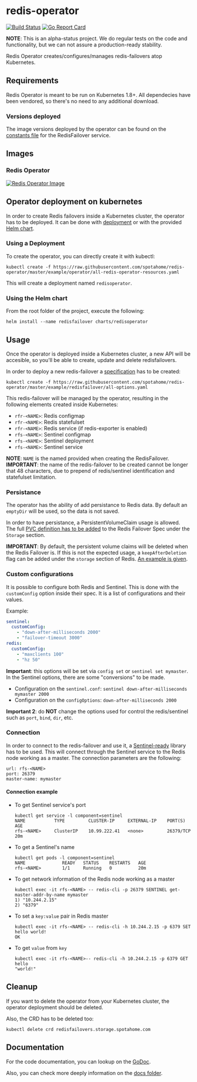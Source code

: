 # redis-operator
[![Build Status](https://travis-ci.org/spotahome/redis-operator.png)](https://travis-ci.org/spotahome/redis-operator)
[![Go Report Card](http://goreportcard.com/badge/spotahome/redis-operator)](http://goreportcard.com/report/spotahome/redis-operator)

**NOTE**: This is an alpha-status project. We do regular tests on the code and functionality, but we can not assure a production-ready stability.

Redis Operator creates/configures/manages redis-failovers atop Kubernetes.

## Requirements
Redis Operator is meant to be run on Kubernetes 1.8+.
All dependecies have been vendored, so there's no need to any additional download.

### Versions deployed
The image versions deployed by the operator can be found on the [constants file](operator/redisfailover/service/constants.go) for the RedisFailover service.

## Images
### Redis Operator
[![Redis Operator Image](https://quay.io/repository/spotahome/redis-operator/status "Redis Operator Image")](https://quay.io/repository/spotahome/redis-operator)

## Operator deployment on kubernetes
In order to create Redis failovers inside a Kubernetes cluster, the operator has to be deployed. It can be done with [deployment](example/operator) or with the provided [Helm chart](charts/redisoperator).

### Using a Deployment
To create the operator, you can directly create it with kubectl:
```
kubectl create -f https://raw.githubusercontent.com/spotahome/redis-operator/master/example/operator/all-redis-operator-resources.yaml
```
This will create a deployment named `redisoperator`.

### Using the Helm chart
From the root folder of the project, execute the following:
```
helm install --name redisfailover charts/redisoperator
```

## Usage
Once the operator is deployed inside a Kubernetes cluster, a new API will be accesible, so you'll be able to create, update and delete redisfailovers.

In order to deploy a new redis-failover a [specification](example/redisfailover/all-options.yaml) has to be created:
```
kubectl create -f https://raw.githubusercontent.com/spotahome/redis-operator/master/example/redisfailover/all-options.yaml
```

This redis-failover will be managed by the operator, resulting in the following elements created inside Kubernetes:
* `rfr-<NAME>`: Redis configmap
* `rfr-<NAME>`: Redis statefulset
* `rfr-<NAME>`: Redis service (if redis-exporter is enabled)
* `rfs-<NAME>`: Sentinel configmap
* `rfs-<NAME>`: Sentinel deployment
* `rfs-<NAME>`: Sentinel service

**NOTE**: `NAME` is the named provided when creating the RedisFailover.
**IMPORTANT**: the name of the redis-failover to be created cannot be longer that 48 characters, due to prepend of redis/sentinel identification and statefulset limitation.

### Persistance
The operator has the ability of add persistance to Redis data. By default an `emptyDir` will be used, so the data is not saved.

In order to have persistance, a PersistentVolumeClaim usage is allowed. The full [PVC definition has to be added](example/redisfailover/persistant-storage.yaml) to the Redis Failover Spec under the `Storage` section.

**IMPORTANT**: By default, the persistent volume claims will be deleted when the Redis Failover is. If this is not the expected usage, a `keepAfterDeletion` flag can be added under the `storage` section of Redis. [An example is given](example/redisfailover/persistant-storage-no-pvc-deletion.yaml).

### Custom configurations
It is possible to configure both Redis and Sentinel. This is done with the `customConfig` option inside their spec. It is a list of configurations and their values.

Example:
```yaml
sentinel:
  customConfig:
    - "down-after-milliseconds 2000"
    - "failover-timeout 3000"
redis:
  customConfig:
    - "maxclients 100"
    - "hz 50"
```

**Important**: this options will be set via `config set` or `sentinel set mymaster`. In the Sentinel options, there are some "conversions" to be made.

- Configuration on the `sentinel.conf`: `sentinel down-after-milliseconds mymaster 2000`
- Configuration on the `configOptions`: `down-after-milliseconds 2000`

**Important 2**: do **NOT** change the options used for control the redis/sentinel such as `port`, `bind`, `dir`, etc.

### Connection
In order to connect to the redis-failover and use it, a [Sentinel-ready](https://redis.io/topics/sentinel-clients) library has to be used. This will connect through the Sentinel service to the Redis node working as a master.
The connection parameters are the following:
```
url: rfs-<NAME>
port: 26379
master-name: mymaster
```
#### Connection example
- To get Sentinel service's port
  ```
  kubectl get service -l component=sentinel
  NAME           TYPE         CLUSTER-IP     EXTERNAL-IP    PORT(S)       AGE
  rfs-<NAME>     ClusterIP    10.99.222.41   <none>         26379/TCP     20m
  ```
- To get a Sentinel's name
  ```  
  kubectl get pods -l component=sentinel
  NAME              READY   STATUS    RESTARTS   AGE              
  rfs-<NAME>        1/1     Running   0          20m
  ```
- To get network information of the Redis node working as a master
  ```
  kubectl exec -it rfs-<NAME> -- redis-cli -p 26379 SENTINEL get-master-addr-by-name mymaster
  1) "10.244.2.15"
  2) "6379"
  ```
- To set a `key:value` pair in Redis master
  ```
  kubectl exec -it rfs-<NAME> -- redis-cli -h 10.244.2.15 -p 6379 SET hello world!
  OK
  ```
- To get `value` from `key`
  ```
  kubectl exec -it rfs-<NAME>-- redis-cli -h 10.244.2.15 -p 6379 GET hello
  "world!"
  ```
  
## Cleanup
If you want to delete the operator from your Kubernetes cluster, the operator deployment should be deleted.

Also, the CRD has to be deleted too:
```
kubectl delete crd redisfailovers.storage.spotahome.com
```

## Documentation
For the code documentation, you can lookup on the [GoDoc](https://godoc.org/github.com/spotahome/redis-operator).

Also, you can check more deeply information on the [docs folder](docs).
